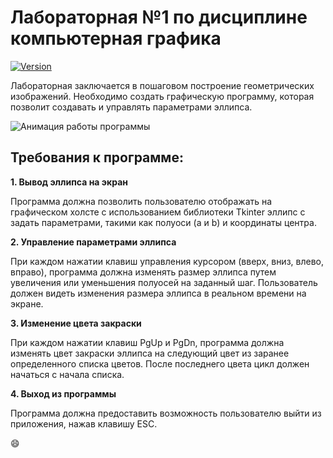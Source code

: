 # Лабораторная №1 по дисциплине компьютерная графика

[![Version](https://img.shields.io/badge/Version-0.1.1-blue.svg)](https://github.com/YuliaFin/LabCG)

Лабораторная заключается в пошаговом построение геометрических изображений.
Необходимо создать графическую программу, которая позволит создавать и управлять параметрами эллипса.

![Анимация работы программы](https://github.com/YuliaFin/Lab_CG/blob/master/GIF%20and%20IMG/Эллипс.gif)

## Требования к программе:

**1. Вывод эллипса на экран**

Программа должна позволить пользователю отображать на графическом холсте с использованием библиотеки Tkinter эллипс c задать параметрами, такими как полуоси (a и b) и координаты центра.

**2. Управление параметрами эллипса**

При каждом нажатии клавиш управления курсором (вверх, вниз, влево, вправо), программа должна изменять размер эллипса путем увеличения или уменьшения полуосей на заданный шаг.
Пользователь должен видеть изменения размера эллипса в реальном времени на экране.

**3. Изменение цвета закраски**

При каждом нажатии клавиш PgUp и PgDn, программа должна изменять цвет закраски эллипса на следующий цвет из заранее определенного списка цветов. После последнего цвета цикл должен начаться с начала списка.

**4. Выход из программы**

Программа должна предоставить возможность пользователю выйти из приложения, нажав клавишу ESC.

:smile:



